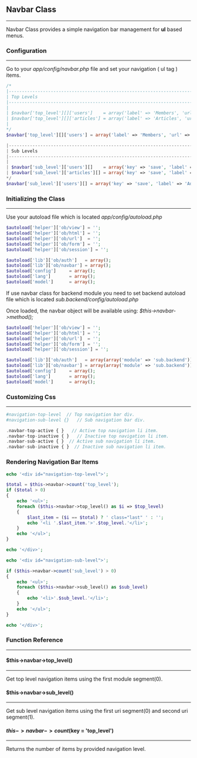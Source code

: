 ## Navbar Class

------

Navbar Class provides a simple navigation bar management for <b>ul</b> based menus.

### Configuration

------

Go to your <dfn>app/config/navbar.php</dfn> file and set your navigation ( ul tag ) items.

```php
/*
|--------------------------------------------------------------------------
| Top Levels
|--------------------------------------------------------------------------
|
| $navbar['top_level'][]['users']    = array('label' => 'Members', 'url' => 'backend/users/list_all');
| $navbar['top_level'][]['articles'] = array('label' => 'Articles', 'url' => 'backend/articles/list_all');
|
*/
$navbar['top_level'][]['users'] = array('label' => 'Members', 'url' => 'backend/users/list_all');

|--------------------------------------------------------------------------
| Sub Levels
|--------------------------------------------------------------------------
|  
| $navbar['sub_level']['users'][]    = array('key' => 'save', 'label' => 'Add Member', 'url' => 'backend/users/save');
| $navbar['sub_level']['articles'][] = array('key' => 'save', 'label' => 'Add Article','url' => 'backend/articles/save');
*/
$navbar['sub_level']['users'][] = array('key' => 'save', 'label' => 'Add Member', 'url' => 'backend/users/save');
```

### Initializing the Class

------

Use your autoload file which is located <dfn>app/config/autoload.php</dfn>

```php
$autoload['helper']['ob/view'] = '';
$autoload['helper']['ob/html'] = '';
$autoload['helper']['ob/url']  = '';
$autoload['helper']['ob/form'] = '';
$autoload['helper']['ob/session'] = '';

$autoload['lib']['ob/auth']   = array();
$autoload['lib']['ob/navbar'] = array();
$autoload['config']     = array();
$autoload['lang']       = array();
$autoload['model']      = array();
```

If use navbar class for backend module you need to set backend autoload file which is located <dfn>sub.backend/config/autoload.php</dfn>

Once loaded, the navbar object will be available using: <dfn>$this->navbar->method();</dfn>

```php
$autoload['helper']['ob/view'] = '';
$autoload['helper']['ob/html'] = '';
$autoload['helper']['ob/url']  = '';
$autoload['helper']['ob/form'] = '';
$autoload['helper']['ob/session'] = '';

$autoload['lib']['ob/auth']   = array(array('module' => 'sub.backend'));
$autoload['lib']['ob/navbar'] = array(array('module' => 'sub.backend'));
$autoload['config']     = array();
$autoload['lang']       = array();
$autoload['model']      = array();
```

### Customizing Css

------

```php
#navigation-top-level  // Top navigation bar div. 
#navigation-sub-level {}   // Sub navigation bar div. 

.navbar-top-active { }   // Active top navigation li item. 
.navbar-top-inactive { }   // Inactive top navigation li item. 
.navbar-sub-active { }  // Active sub navigation li item. 
.navbar-sub-inactive { }  // Inactive sub navigation li item. 
```

### Rendering Navigation Bar Items

```php
echo '<div id="navigation-top-level">';

$total = $this->navbar->count('top_level');
if ($total > 0)
{
    echo '<ul>';
    foreach ($this->navbar->top_level() as $i => $top_level)
    {
        $last_item = ($i == $total) ? ' class="last" ' : '';    
        echo '<li '.$last_item.'>'.$top_level.'</li>'; 
    }
    echo '</ul>';
}

echo '</div>';

echo '<div id="navigation-sub-level">';

if ($this->navbar->count('sub_level') > 0)
{
    echo '<ul>';
    foreach ($this->navbar->sub_level() as $sub_level)
    {
        echo '<li>'.$sub_level.'</li>';
    }
    echo '</ul>';
}

echo '</div>';
```

### Function Reference

------

#### $this->navbar->top_level()

------

Get top level navigation items using the first module segment(0).

#### $this->navbar->sub_level()

------

Get sub level navigation items using the first uri segment(0) and second uri segment(1).


#### $this->navbar->count($key = 'top_level')

------

Returns the number of items by provided navigation level.